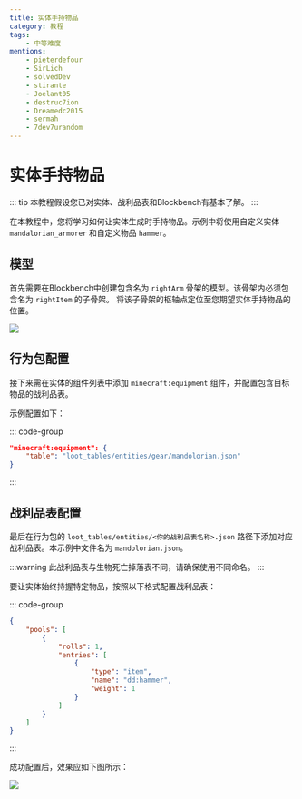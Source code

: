 ```yaml
---
title: 实体手持物品
category: 教程
tags:
    - 中等难度
mentions:
    - pieterdefour
    - SirLich
    - solvedDev
    - stirante
    - Joelant05
    - destruc7ion
    - Dreamedc2015
    - sermah
    - 7dev7urandom
---
```


# 实体手持物品

<!--@include: @/wiki/bedrock-wiki-mirror.md-->

::: tip
本教程假设您已对实体、战利品表和Blockbench有基本了解。
:::

在本教程中，您将学习如何让实体生成时手持物品。示例中将使用自定义实体 `mandalorian_armorer` 和自定义物品 `hammer`。

## 模型

首先需要在Blockbench中创建包含名为 `rightArm` 骨架的模型。该骨架内必须包含名为 `rightItem` 的子骨架。
将该子骨架的枢轴点定位至您期望实体手持物品的位置。

![](/assets/images/tutorials/entity-holds-item/blockbench.png)

## 行为包配置

接下来需在实体的组件列表中添加 `minecraft:equipment` 组件，并配置包含目标物品的战利品表。

示例配置如下：

::: code-group
```json [BP/entity/mandolorian.json#components]
"minecraft:equipment": {
    "table": "loot_tables/entities/gear/mandolorian.json"
}
```
:::

## 战利品表配置

最后在行为包的 `loot_tables/entities/<你的战利品表名称>.json` 路径下添加对应战利品表。本示例中文件名为 `mandolorian.json`。

:::warning
此战利品表与生物死亡掉落表不同，请确保使用不同命名。
:::

要让实体始终持握特定物品，按照以下格式配置战利品表：

::: code-group
```json [BP/loot_tables/entities/gear/mandolorian.json]
{
	"pools": [
		{
			"rolls": 1,
			"entries": [
				{
					"type": "item",
					"name": "dd:hammer",
					"weight": 1
				}
			]
		}
	]
}
```
:::

成功配置后，效果应如下图所示：

![](/assets/images/tutorials/entity-holds-item/finished_result.png)